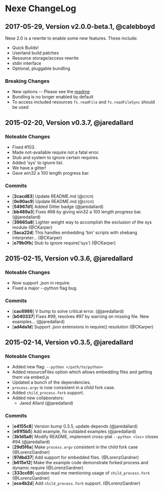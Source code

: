 # Nexe ChangeLog

## 2017-05-29, Version v2.0.0-beta.1, @calebboyd

Nexe 2.0 is a rewrite to enable some new features. These include:
  * Quick Builds!
  * Userland build patches
  * Resource storage/access rewrite
  * stdin interface
  * Optional, pluggable bundling

### Breaking Changes
  * New options -- Please see the [readme](README.md#options)
  * Bundling is no longer enabled by default
  * To access included resources `fs.readFile` and `fs.readFileSync` should be used

## 2015-02-20, Version v0.3.7, @jaredallard

### Noteable Changes

  * Fixed #103.
  * Made not-available require not a fatal error.
  * Stub and system to ignore certain requires.
  * Added 'sys' to ignore list.
  * We have a gitter!
  * Gave win32 a 100 length progress bar.

### Commits

  * [**2cacd83**] Update README.md (@crcn)
  * [**0e90ac9**] Update README.md (@crcn)
  * [**54967d1**] Added Gitter badge (@jaredallard)
  * [**bb489a3**] Fixes #98 by giving win32 a 100 length progress bar. (@jaredallard)
  * [**39665a8**] Lighter weight way to accomplish the exclusion of the sys module (@CKarper)
  * [**5aca22d**] This handles embedding 'bin' scripts with shebang interpreter... (@CKarper)
  * [**e79b0fb**] Stub to ignore require('sys') (@CKarper)

## 2015-02-15, Version v0.3.6, @jaredallard

### Noteable Changes

  * Now support .json in require.
  * Fixed a major --python flag bug.

### Commits

  * [**cac6986**] V bump to solve critical error. (@jaredallard)
  * [**b040337**] Fixes #99, resolves #97 by warning on missing file. New examples... (@jaredallard)
  * [**ad4da1d**] Support .json extensions in require() resolution (@CKarper)

## 2015-02-14, Version v0.3.5, @jaredallard

### Noteable Changes

  * Added new flag: `--python </path/to/python>`
  * Added resourceFiles option which allows embedding files and getting them via embed.js
  * Updated a bunch of the dependencies.
  * `process.argv` is now consistent in a child fork case.
  * Added `child_process.fork` support.
  * Added new collaborators:
    * Jared Allard (@jaredallard)

### Commits

  * [**e4155c8**] Version bump 0.3.5, update depends (@jaredallard)
  * [**e91f5b5**] Add example, fix outdated examples (@jaredallard)
  * [**3b1d5a9**] Modify README, implement cross-plat `--python <loc>` closes #94 (@jaredallard)
  * [**29d5f6a**] Make `process.argv` consistent in the child fork case (@LorenzGardner)
  * [**97dbd37**] Add support for embedded files. (@LorenzGardner)
  * [**b615e12**] Make the example code demonstrate forked process and dynamic require (@LorenzGardner)
  * [**333cc69**] update read me mentioning usage of `child_process.fork` (@LorenzGardner)
  * [**ece4b2d**] Add `child_process.fork` support. (@LorenzGardner)
